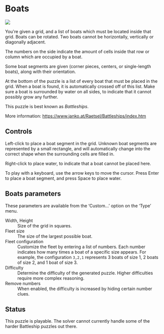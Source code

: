 # Boats

![](https://raw.githubusercontent.com/x-sheep/puzzles-unreleased/master/docs/img/boats.png)

You're given a grid, and a list of boats which must be located inside that grid. Boats can be rotated. Two boats cannot be horizontally, vertically or diagonally adjacent.

The numbers on the side indicate the amount of cells inside that row or column which are occupied by a boat.

Some boat segments are given (corner pieces, centers, or single-length boats), along with their orientation.

At the bottom of the puzzle is a list of every boat that must be placed in the grid. When a boat is found, it is automatically crossed off of this list. Make sure a boat is surrounded by water on all sides, to indicate that it cannot possibly grow any further.

This puzzle is best known as *Battleships*.

More information: https://www.janko.at/Raetsel/Battleships/index.htm

## Controls

Left-click to place a boat segment in the grid. Unknown boat segments are represented by a small rectangle, and will automatically change into the correct shape when the surrounding cells are filled in.

Right-click to place water, to indicate that a boat cannot be placed here.

To play with a keyboard, use the arrow keys to move the cursor. Press Enter to place a boat segment, and press Space to place water.

## Boats parameters

These parameters are available from the ‘Custom…’ option on the ‘Type’ menu. 

<dl>
	<dt>Width, Height</dt>
	<dd>Size of the grid in squares.</dd>
	<dt>Fleet size</dt>
	<dd>The size of the largest possible boat.</dd>
	<dt>Fleet configuration</dt>
	<dd>Customize the fleet by entering a list of numbers. Each number indicates how many times a boat of a specific size appears. For example, the configuration <code>3,2,1</code> represents 3 boats of size 1, 2 boats of size 2, and 1 boat of size 3.</dd>
	<dt>Difficulty</dt>
	<dd>Determine the difficulty of the generated puzzle. Higher difficulties require more complex reasoning.</dd>
	<dt>Remove numbers</dt>
	<dd>When enabled, the difficulty is increased by hiding certain number clues.</dd>
</dl>

## Status

This puzzle is playable. The solver cannot currently handle some of the harder Battleship puzzles out there.
